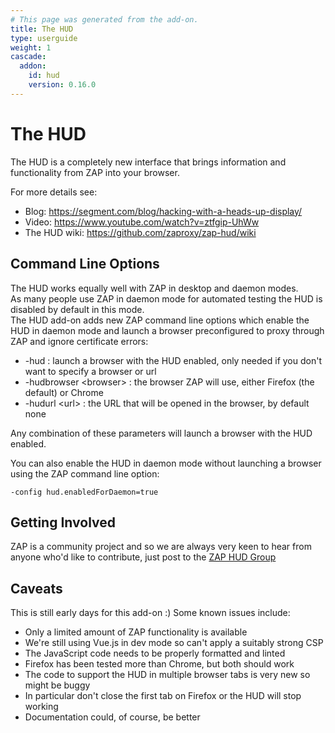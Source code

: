 ```yaml
---
# This page was generated from the add-on.
title: The HUD
type: userguide
weight: 1
cascade:
  addon:
    id: hud
    version: 0.16.0
---
```


# The HUD

The HUD is a completely new interface that brings information and functionality from ZAP into your browser.

For more details see:

* Blog: <https://segment.com/blog/hacking-with-a-heads-up-display/>
* Video: <https://www.youtube.com/watch?v=ztfgip-UhWw>
* The HUD wiki: <https://github.com/zaproxy/zap-hud/wiki>

## Command Line Options

The HUD works equally well with ZAP in desktop and daemon modes.  
As many people use ZAP in daemon mode for automated testing the HUD is disabled by default in this mode.  
The HUD add-on adds new ZAP command line options which enable the HUD in daemon mode and launch a browser preconfigured to proxy through ZAP and ignore certificate errors:

* -hud : launch a browser with the HUD enabled, only needed if you don't want to specify a browser or url
* -hudbrowser \<browser\> : the browser ZAP will use, either Firefox (the default) or Chrome
* -hudurl \<url\> : the URL that will be opened in the browser, by default none

Any combination of these parameters will launch a browser with the HUD enabled.  

You can also enable the HUD in daemon mode without launching a browser using the ZAP command line option:

```
-config hud.enabledForDaemon=true
```

## Getting Involved

ZAP is a community project and so we are always very keen to hear from anyone who'd like to contribute, just post to the [ZAP HUD Group](https://groups.google.com/group/zaproxy-hud)

## Caveats

This is still early days for this add-on :) Some known issues include:

* Only a limited amount of ZAP functionality is available
* We're still using Vue.js in dev mode so can't apply a suitably strong CSP
* The JavaScript code needs to be properly formatted and linted
* Firefox has been tested more than Chrome, but both should work
* The code to support the HUD in multiple browser tabs is very new so might be buggy
* In particular don't close the first tab on Firefox or the HUD will stop working
* Documentation could, of course, be better
